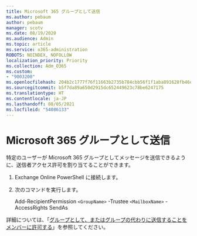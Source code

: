 ```yaml
---
title: Microsoft 365 グループとして送信
ms.author: pebaum
author: pebaum
manager: scotv
ms.date: 08/19/2020
ms.audience: Admin
ms.topic: article
ms.service: o365-administration
ROBOTS: NOINDEX, NOFOLLOW
localization_priority: Priority
ms.collection: Adm_O365
ms.custom:
- "9003200"
ms.openlocfilehash: 204b2c1777f76f11663b2735b784cbb56f1f1aba891628fb46ef37b501c9ff85
ms.sourcegitcommit: b5f7da89a650d2915dc652449623c78be6247175
ms.translationtype: HT
ms.contentlocale: ja-JP
ms.lasthandoff: 08/05/2021
ms.locfileid: "54086133"
---
```

# <a name="send-as-microsoft-365-group"></a>Microsoft 365 グループとして送信

特定のユーザーが Microsoft 365 グループとしてメッセージを送信できるように、送信者アクセス許可を割り当てることができます。  

1. Exchange Online PowerShell に接続します。  

2. 次のコマンドを実行します。  

    Add-RecipientPermission `<GroupName>` -Trustee `<MailboxName>` -AccessRights SendAs

詳細については、「[グループとして、またはグループの代わりに送信することをメンバーに許可する](https://docs.microsoft.com/microsoft-365/admin/create-groups/allow-members-to-send-as-or-send-on-behalf-of-group?view=o365-worldwide)」を参照してください。